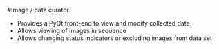 #Image / data curator

* Provides a PyQt front-end to view and modify collected data
* Allows viewing of images in sequence
* Allows changing status indicators or excluding images from data set
